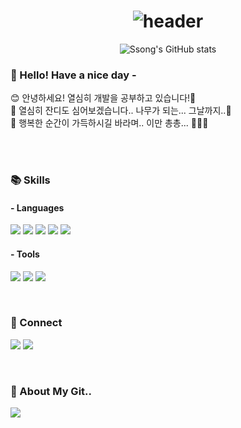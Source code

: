 <div align="center">
  
# ![header](https://capsule-render.vercel.app/api?type=soft&color=auto&height=100&animation=twinkling&section=header&text=🎨Welcome%20to%20Ssong's%20Github!%20🎈&fontSize=50&fontColor=navy)


![Ssong's GitHub stats](https://github-readme-stats.vercel.app/api?username=sssonggg&theme=solarized-light&show_icons=true)
</div>

### 🎵 Hello! Have a nice day -

<p>
  😊 안녕하세요! 열심히 개발을 공부하고 있습니다!😬<br/>
  🌱 열심히 잔디도 심어보겠습니다.. 나무가 되는... 그날까지..🌳<br/>
  🎁 행복한 순간이 가득하시길 바라며.. 이만 총총... 🍰👍🏻 <br/><br/>
</p>
<br>

### 📚 Skills
#### - Languages
<p>
<img src="https://img.shields.io/badge/Java-F37626?style=flat&logo=Conda-Forge&logoColor=white" />
<img src="https://img.shields.io/badge/HTML5-F94877?style=flat&logo=HTML5&logoColor=white" />
<img src="https://img.shields.io/badge/CSS3-1572B6?style=flat&logo=CSS3&logoColor=white" />
<img src="https://img.shields.io/badge/JavaScript-f7df1e?style=flat&logo=JavaScript&logoColor=white" />
<img src="https://img.shields.io/badge/jQuery-84B135?style=flat&logo=jQuery&logoColor=white" />
</p>

#### - Tools
<p>
<img src="https://img.shields.io/badge/Git-181717?style=flat&logo=GitHub&logoColor=white" />
<img src="https://img.shields.io/badge/Intellij-7D00FF?style=flat&logo=intellijidea&logoColor=white" />
<img src="https://img.shields.io/badge/VSCode-007ACC?style=flat&logo=visualstudiocode&logoColor=white" />
</p>
<br>

### 🚗 Connect
<p>
  <a href="https://blog.naver.com/ssooongg" target="_blank"><img src="https://img.shields.io/badge/Blog-83B81A?style=flat&logo=naver&logoColor=white" /></a>
  <a href="mailto:ssooonggii@gmail.com" target="_blank"><img src="https://img.shields.io/badge/ssooonggii@gmail.com-EA4335?style=flat&logo=google&logoColor=white" /></a>
</p>
<br>


### 🤿 About My Git..
<img src="https://github-readme-stats.vercel.app/api/top-langs/?username=sssonggg&layout=compact"><br><br>
